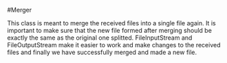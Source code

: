 #Merger

This class is meant to merge the received files into a single file again. It is important to make sure that the new file formed after merging should be exactly the same as the original one splitted. FileInputStream and FileOutputStream make it easier to work and make changes to the received files and finally we have successfully merged and made a new file.
